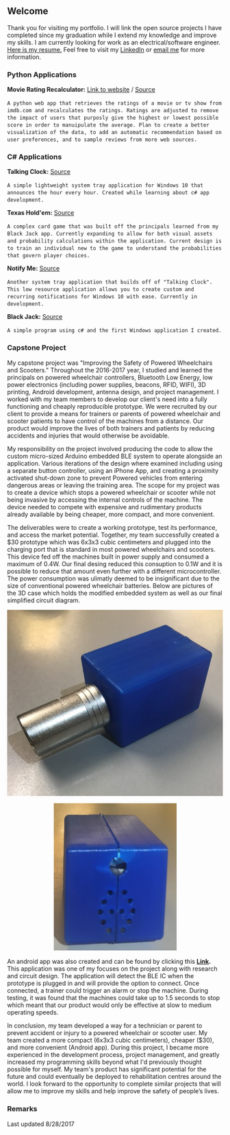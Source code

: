 ## Welcome

Thank you for visiting my portfolio. I will link the open source projects I have completed since my graduation while I extend my knowledge and improve my skills. I am currently looking for work as an electrical/software engineer. [Here is my resume.](https://github.com/joshglenen/Portfolio/blob/master/images/Resume%20of%20Josh%20Glenen.pdf) Feel free to visit my [LinkedIn](https://www.linkedin.com/in/joshglenen/) or [email me](mailto:josh.glenen.contact@gmail.com) for more information.



### Python Applications

**Movie Rating Recalculator:** [Link to website](https://raterecal.herokuapp.com/) / [Source](https://github.com/joshglenen/Rating-Recalculator/)

`A python web app that retrieves the ratings of a movie or tv show from imdb.com and recalculates the ratings. Ratings are adjusted to remove the impact of users that purposly give the highest or lowest possible score in order to manuipulate the average. Plan to create a better visualization of the data, to add an automatic recommendation based on user preferences, and to sample reviews from more web sources.`



### C# Applications

**Talking Clock:** [Source](https://github.com/joshglenen/Talking-Clock/)
  
`A simple lightweight system tray application for Windows 10 that announces the hour every hour. Created while learning about c# app development.`

**Texas Hold'em:** [Source](https://github.com/joshglenen/TexasHoldEm/)

`A complex card game that was built off the principals learned from my Black Jack app. Currently expanding to allow for both visual assets and probability calculations within the application. Current design is to train an individual new to the game to understand the probabilities that govern player choices.`

**Notify Me:** [Source](https://github.com/joshglenen/Notify-Me/)

`Another system tray application that builds off of "Talking Clock". This low resource application allows you to create custom and       recurring notifications for Windows 10 with ease. Currently in development.`

**Black Jack:** [Source](https://github.com/joshglenen/BlackJack/)

`A simple program using c# and the first Windows application I created.`


### Capstone Project

My capstone project was "Improving the Safety of Powered Wheelchairs and Scooters." Throughout the 2016-2017 year, I studied and learned the principals on powered wheelchair controllers, Bluetooth Low Energy, low power electronics (including power supplies, beacons, RFID, WIFI), 3D printing, Android development, antenna design, and project management. I worked with my team members to develop our client's need into a fully functioning and cheaply reproducible prototype. We were recruited by our client to provide a means for trainers or parents of powered wheelchair and scooter patients to have control of the machines from a distance. Our product would improve the lives of both trainers and patients by reducing accidents and injuries that would otherwise be avoidable.

My responsibility on the project involved producing the code to allow the custom micro-sized Arduino embedded BLE system to operate alongside an application. Various iterations of the design where examined including using a separate button controller, using an iPhone App, and creating a proximity activated shut-down zone to prevent Powered vehicles from entering dangerous areas or leaving the training area. The scope for my project was to create a device which stops a powered wheelchair or scooter while not being invasive by accessing the internal controls of the machine. The device needed to compete with expensive and rudimentary products already available by being cheaper, more compact, and more convenient.

The deliverables were to create a working prototype, test its performance, and access the market potential. Together, my team successfully created a $30 prototype which was 6x3x3 cubic centimeters and plugged into the charging port that is standard in most powered wheelchairs and scooters. This device fed off the machines built in power supply and consumed a maximum of 0.4W. Our final desing reduced this consuption to 0.1W and it is possible to reduce that amount even further with a different microcontroller. The power consumption was ulimatly deemed to be insignificant due to the size of conventional powered wheelchair batteries. Below are pictures of the 3D case which holds the modified embedded system as well as our final simplified circuit diagram.

<p align="center"> 
<img src="images/image001.png">
</p>
<p align="center"> 
<img src="images/image003.png">
</p>

An android app was also created and can be found by clicking this **[Link](https://play.google.com/store/apps/details?id=tartanrehab.timeoutbutton&hl=en).** This application was one of my focuses on the project along with research and circuit design. The application will detect the BLE IC when the prototype is plugged in and will provide the option to connect. Once connected, a trainer could trigger an alarm or stop the machine. During testing, it was found that the machines could take up to 1.5 seconds to stop which meant that our product would only be effective at slow to medium operating speeds. 

In conclusion, my team developed a way for a technician or parent to prevent accident or injury to a powered wheelchair or scooter user. My team created a more compact (6x3x3 cubic centimeters), cheaper ($30), and more convenient (Android app). During this project, I became more experienced in the development process, project management, and greatly increased my programming skills beyond what I'd previously thought possible for myself. My team's product has significant potential for the future and could eventually be deployed to rehabilitation centres around the world. I look forward to the opportunity to complete similar projects that will allow me to improve my skills and help improve the safety of people’s lives.

### Remarks

Last updated 8/28/2017


